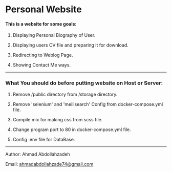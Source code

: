 # Personal Website



#### This is a website for some goals:

1. Displaying Personal Biography of User.

2. Displaying users CV file and preparing it for download.

3. Redirecting to Weblog Page.
4. Showing Contact Me ways.



------



### What You should do before putting website on Host or Server:

1. Remove  /public directory from /storage directory.

2. Remove 'selenium' and 'meilisearch' Config from docker-compose.yml file.

3. Compile mix for making css from scss file.

4. Change program port to 80 in docker-compose.yml file.

5. Config .env file for DataBase.

   

------



Author: Ahmad Abdollahzadeh

Email: ahmadabdollahzade74@gmail.com